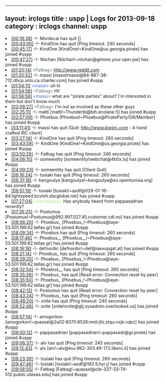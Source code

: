 
---
layout: irclogs
title : uspp | Logs for 2013-09-18
category : irclogs
channel: uspp
---
<li class="logitem"><a href="#00:18:38" name="00:18:38" class="time">[00:18:38]</a> -!- <span class="quit">Mordecai</span> has quit [] </li>
<li class="logitem"><a href="#00:43:00" name="00:43:00" class="time">[00:43:00]</a> -!- <span class="quit">KindOne</span> has quit [Ping timeout: 240 seconds] </li>
<li class="logitem"><a href="#00:45:17" name="00:45:17" class="time">[00:45:17]</a> -!- <span class="join">KindOne</span> [KindOne!~KindOne@us.georgia.pirate] has joined #uspp </li>
<li class="logitem"><a href="#00:47:27" name="00:47:27" class="time">[00:47:27]</a> -!- <span class="join">Niichan</span> [Niichan!~niichan@gimme.your.oper.pw] has joined #uspp </li>
<li class="logitem"><a href="#01:20:14" name="01:20:14" class="time">[01:20:14]</a> <span class="person" style="color:#596d73">&lt;Fatbag&gt;</span> <a href="http://www.reddit.com/r/nottheonion/comments/1ml7vi/broken_pentagon_fax_machine_rejecting_foia/" target="_blank">http://www.reddit.com</a> </li>
<li class="logitem"><a href="#01:20:52" name="01:20:52" class="time">[01:20:52]</a> -!- <span class="join">massi</span> [massi!massi@84-887-38-712.dhcp.snlo.ca.charter.com] has joined #uspp </li>
<li class="logitem"><a href="#01:54:11" name="01:54:11" class="time">[01:54:11]</a> <span class="person" style="color:#3c63ea">&lt;massi&gt;</span> uh hi </li>
<li class="logitem"><a href="#01:54:58" name="01:54:58" class="time">[01:54:58]</a> <span class="person" style="color:#596d73">&lt;Fatbag&gt;</span> Hi! </li>
<li class="logitem"><a href="#01:56:59" name="01:56:59" class="time">[01:56:59]</a> <span class="person" style="color:#3c63ea">&lt;massi&gt;</span> what are "pirate parties" about? I'm interested in them but don't know much </li>
<li class="logitem"><a href="#02:09:27" name="02:09:27" class="time">[02:09:27]</a> <span class="person" style="color:#596d73">&lt;Fatbag&gt;</span> I'm not as involved as these other guys </li>
<li class="logitem"><a href="#02:25:11" name="02:25:11" class="time">[02:25:11]</a> -!- <span class="join">matti</span> [matti!~Thunderbi@bih.ecolane.fi] has joined #uspp </li>
<li class="logitem"><a href="#02:57:09" name="02:57:09" class="time">[02:57:09]</a> -!- <span class="join">Phoebus</span> [Phoebus!~Phoebus@PirateParty/GR/Member] has joined #uspp </li>
<li class="logitem"><a href="#03:11:41" name="03:11:41" class="time">[03:11:41]</a> -!- <span class="quit">massi</span> has quit [Quit: <a href="http://www.kiwiirc.com/" target="_blank">http://www.kiwiirc.com</a> - A hand crafted IRC client] </li>
<li class="logitem"><a href="#03:27:14" name="03:27:14" class="time">[03:27:14]</a> -!- <span class="quit">KindOne</span> has quit [Ping timeout: 260 seconds] </li>
<li class="logitem"><a href="#03:43:59" name="03:43:59" class="time">[03:43:59]</a> -!- <span class="join">KindOne</span> [KindOne!~KindOne@us.georgia.pirate] has joined #uspp </li>
<li class="logitem"><a href="#03:50:29" name="03:50:29" class="time">[03:50:29]</a> -!- <span class="quit">Fatbag</span> has quit [Ping timeout: 246 seconds] </li>
<li class="logitem"><a href="#04:06:10" name="04:06:10" class="time">[04:06:10]</a> -!- <span class="join">someentity</span> [someentity!webchat@4b0x.lu] has joined #uspp </li>
<li class="logitem"><a href="#04:09:23" name="04:09:23" class="time">[04:09:23]</a> -!- <span class="quit">someentity</span> has quit [Client Quit] </li>
<li class="logitem"><a href="#06:16:24" name="06:16:24" class="time">[06:16:24]</a> -!- <span class="quit">tosiaki</span> has quit [Ping timeout: 260 seconds] </li>
<li class="logitem"><a href="#06:31:18" name="06:31:18" class="time">[06:31:18]</a> -!- <span class="join">kangoulya</span> [kangoulya!~kangoulya@so.opentunisia.org] has joined #uspp </li>
<li class="logitem"><a href="#06:51:19" name="06:51:19" class="time">[06:51:19]</a> -!- <span class="join">tosiaki</span> [tosiaki!~asdf@029-01-16-84.lightspeed.bcvloh.sbcglobal.net] has joined #uspp </li>
<li class="logitem"><a href="#07:27:04" name="07:27:04" class="time">[07:27:04]</a> <span class="person" style="color:#a8ec6e">&lt;narrenburg&gt;</span> Has anybody heard from pappasadrian recently? </li>
<li class="logitem"><a href="#07:35:25" name="07:35:25" class="time">[07:35:25]</a> -!- <span class="join">Postumus</span> [Postumus!~Postumus@992.997.027.45.customer.cdi.no] has joined #uspp </li>
<li class="logitem"><a href="#08:06:20" name="08:06:20" class="time">[08:06:20]</a> -!- <span class="join">Phoebus_</span> [Phoebus_!~Phoebus@iaye-53.501.199.62.tellas.gr] has joined #uspp </li>
<li class="logitem"><a href="#08:09:34" name="08:09:34" class="time">[08:09:34]</a> -!- <span class="quit">Phoebus</span> has quit [Ping timeout: 260 seconds] </li>
<li class="logitem"><a href="#08:17:46" name="08:17:46" class="time">[08:17:46]</a> -!- <span class="join">Phoebus__</span> [Phoebus__!~Phoebus@iaye-53.501.199.62.tellas.gr] has joined #uspp </li>
<li class="logitem"><a href="#08:18:18" name="08:18:18" class="time">[08:18:18]</a> -!- <span class="join">defnordic</span> [defnordic!~def@iaexupgat.at] has joined #uspp </li>
<li class="logitem"><a href="#08:21:14" name="08:21:14" class="time">[08:21:14]</a> -!- <span class="quit">Phoebus_</span> has quit [Ping timeout: 260 seconds] </li>
<li class="logitem"><a href="#08:29:20" name="08:29:20" class="time">[08:29:20]</a> -!- <span class="join">Phoebus_</span> [Phoebus_!~Phoebus@iaye-53.501.199.62.tellas.gr] has joined #uspp </li>
<li class="logitem"><a href="#08:32:54" name="08:32:54" class="time">[08:32:54]</a> -!- <span class="quit">Phoebus__</span> has quit [Ping timeout: 260 seconds] </li>
<li class="logitem"><a href="#08:35:26" name="08:35:26" class="time">[08:35:26]</a> -!- <span class="quit">Phoebus_</span> has quit [Read error: Connection reset by peer] </li>
<li class="logitem"><a href="#08:35:50" name="08:35:50" class="time">[08:35:50]</a> -!- <span class="join">Phoebus_</span> [Phoebus_!~Phoebus@iaye-53.501.199.62.tellas.gr] has joined #uspp </li>
<li class="logitem"><a href="#08:42:12" name="08:42:12" class="time">[08:42:12]</a> -!- <span class="quit">Postumus</span> has quit [Read error: Connection reset by peer] </li>
<li class="logitem"><a href="#08:43:24" name="08:43:24" class="time">[08:43:24]</a> -!- <span class="quit">Phoebus_</span> has quit [Ping timeout: 260 seconds] </li>
<li class="logitem"><a href="#08:48:20" name="08:48:20" class="time">[08:48:20]</a> -!- <span class="quit">xnite</span> has quit [Ping timeout: 240 seconds] </li>
<li class="logitem"><a href="#08:52:48" name="08:52:48" class="time">[08:52:48]</a> -!- <span class="join">xnite</span> [xnite!xnite@gtj.sysadmin.overlooked.us] has joined #uspp </li>
<li class="logitem"><a href="#08:57:14" name="08:57:14" class="time">[08:57:14]</a> -!- <span class="join">amogorkon</span> [amogorkon!~quassel@2a02:8070:8526:mnli:jllz:ztqu:nxjk:vqkz] has joined #uspp </li>
<li class="logitem"><a href="#09:00:12" name="09:00:12" class="time">[09:00:12]</a> -!- <span class="join">pappasadrian</span> [pappasadrian!~pappasadr@gr.pirate] has joined #uspp </li>
<li class="logitem"><a href="#09:06:37" name="09:06:37" class="time">[09:06:37]</a> -!- <span class="quit">alv</span> has quit [Ping timeout: 245 seconds] </li>
<li class="logitem"><a href="#09:12:43" name="09:12:43" class="time">[09:12:43]</a> -!- <span class="join">alv</span> [alv!~alv@lou-962-303.49-172.libero.it] has joined #uspp </li>
<li class="logitem"><a href="#09:23:39" name="09:23:39" class="time">[09:23:39]</a> -!- <span class="quit">tosiaki</span> has quit [Ping timeout: 260 seconds] </li>
<li class="logitem"><a href="#09:47:46" name="09:47:46" class="time">[09:47:46]</a> -!- <span class="join">tosiaki</span> [tosiaki!~asdf@192.5.hyr.j] has joined #uspp </li>
<li class="logitem"><a href="#09:58:55" name="09:58:55" class="time">[09:58:55]</a> -!- <span class="join">Fatbag</span> [Fatbag!~quassel@clb-337-33-74-512.public.utexas.edu] has joined #uspp </li>


